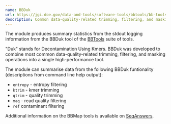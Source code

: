 ```yaml
---
name: BBDuk
url: https://jgi.doe.gov/data-and-tools/software-tools/bbtools/bb-tools-user-guide/bbduk-guide/
description: Common data-quality-related trimming, filtering, and masking operations with a kmer based approach
---
```


The module produces summary statistics from the stdout logging information from the BBDuk tool of the
[BBTools](http://jgi.doe.gov/data-and-tools/bbtools/bb-tools-user-guide/) suite of tools.

"Duk" stands for Decontamination Using Kmers. BBDuk was developed to combine
most common data-quality-related trimming, filtering, and masking operations
into a single high-performance tool.

The module can summarise data from the following BBDuk funtionality
(descriptions from command line help output):

- `entropy` - entropy filtering
- `ktrim` - kmer trimming
- `qtrim` - quality trimming
- `maq` - read quality filtering
- `ref` contaminant filtering

Additional information on the BBMap tools is available on
[SeqAnswers](http://seqanswers.com/forums/showthread.php?t=41057).
